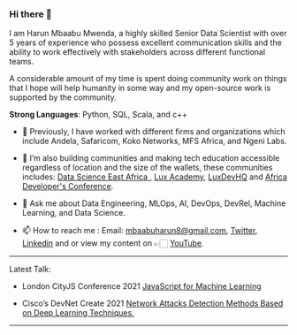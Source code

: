 ### Hi there 👋

I am Harun Mbaabu Mwenda, a highly skilled Senior Data Scientist with over 5 years of experience who possess excellent communication skills and the ability to work effectively with stakeholders across different functional teams.

A considerable amount of my time is spent doing community work on things that I hope will help humanity in some way and my open-source work is supported by the community. 

**Strong Languages**: Python, SQL, Scala, and c++ 

- 🔭 Previously, I have worked with different firms and organizations which include Andela, Safaricom, Koko Networks, MFS Africa, and Ngeni Labs. 
 
- 🔭 I’m also building communities and making tech education accessible regardless of location and the size of the wallets, these communities  includes:  [Data Science  East  Africa ](https://twitter.com/DSEAfrica), [Lux Academy](https://twitter.com/lux_academy), [LuxDevHQ](https://twitter.com/LuxDevHQ) and [Africa Developer's Conference](https://twitter.com/AfricaDevsConf).

- 💬 Ask me about Data Engineering, MLOps, AI, DevOps, DevRel, Machine Learning, and Data Science.

- 📫 How to reach me : Email: mbaabuharun8@gmail.com, [Twitter](https://twitter.com/HarunMbaabu), [Linkedin](https://www.linkedin.com/in/harun-mbaabu-mwenda-8a89ab174/) and or view my content on 👉🏻 [YouTube](https://www.youtube.com/@luxtechacademy).

--------------

Latest Talk:
* London CityJS Conference 2021 [JavaScript for Machine Learning](https://cityjsconf.org/speaker/602044dd75e90e35cb2f21c1)

* Cisco’s DevNet Create 2021 [Network Attacks Detection Methods Based on Deep Learning Techniques.](https://youtu.be/WSdOVCIBj5A)

--------------
